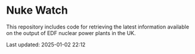 # Nuke Watch

This repository includes code for retrieving the latest information available on the output of EDF nuclear power plants in the UK.

Last updated: 2025-01-02 22:12